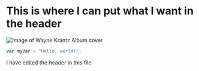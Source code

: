 # This is where I can put what I want in the header
![Image of Wayne Krantz Album cover]([https://octodex.github.com/images/yaktocat.png](https://th.bing.com/th/id/OIP.B0B5bfe0nuBxvCvNqQTQpwAAAA?w=221&h=180&c=7&r=0&o=5&pid=1.7))

``` javascript
var myVar = "Hello, world!";
```






I have edited the header in this file
